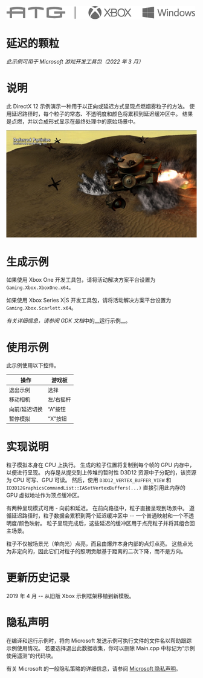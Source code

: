 ![](./media/image1.png)

# 延迟的颗粒

*此示例可用于 Microsoft 游戏开发工具包（2022 年 3 月）*

# 说明

此 DirectX 12 示例演示一种用于以正向或延迟方式呈现点燃烟雾粒子的方法。 使用延迟路径时，每个粒子的常态、不透明度和颜色将累积到延迟缓冲区中。 结果是点燃，并以合成形式显示在最终处理中的原始场景中。

![](./media/image2.jpeg)

# 生成示例

如果使用 Xbox One 开发工具包，请将活动解决方案平台设置为 `Gaming.Xbox.XboxOne.x64`。

如果使用 Xbox Series X|S 开发工具包，请将活动解决方案平台设置为 `Gaming.Xbox.Scarlett.x64`。

*有关详细信息，请参阅* *GDK 文档*中的__运行示例__。&nbsp;

# 使用示例

此示例使用以下控件。

| 操作 | 游戏板 |
|---|---|
| 退出示例 | 选择 |
| 移动相机 | 左/右摇杆 |
| 向前/延迟切换 | &ldquo;A&rdquo;按钮 |
| 暂停模拟 | &ldquo;X&rdquo;按钮 |

# 实现说明

粒子模拟本身在 CPU 上执行。 生成的粒子位置将复制到每个帧的 GPU 内存中，以便进行呈现。 内存是从提交到上传堆的暂时性 D3D12 资源中子分配的，该资源为 CPU 可写、GPU 可读。 然后，使用 `D3D12_VERTEX_BUFFER_VIEW` 和 `ID3D12GraphicsCommandList::IASetVertexBuffers(...)` 直接引用此内存的 GPU 虚拟地址作为顶点缓冲区。

有两种呈现模式可用 - 向前和延迟。 在前向路径中，粒子直接呈现到场景中。 遵循延迟路径时，粒子数据会累积到两个延迟缓冲区中 -- 一个普通映射和一个不透明度/颜色映射。 粒子呈现完成后，这些延迟的缓冲区用于点亮粒子并将其组合回主场景。

粒子不仅被场景光（单向光）点亮，而且由爆炸本身内部的点灯点亮。 这些点光为非定向的，因此它们对粒子的照明贡献基于距离的二次下降，而不是方向。

# 更新历史记录

2019 年 4 月 -- 从旧版 Xbox 示例框架移植到新模板。

# 隐私声明

在编译和运行示例时，将向 Microsoft 发送示例可执行文件的文件名以帮助跟踪示例使用情况。 若要选择退出此数据收集，你可以删除 Main.cpp 中标记为&ldquo;示例使用遥测&rdquo;的代码块。

有关 Microsoft 的一般隐私策略的详细信息，请参阅 [Microsoft 隐私声明](https://privacy.microsoft.com/en-us/privacystatement/)。


